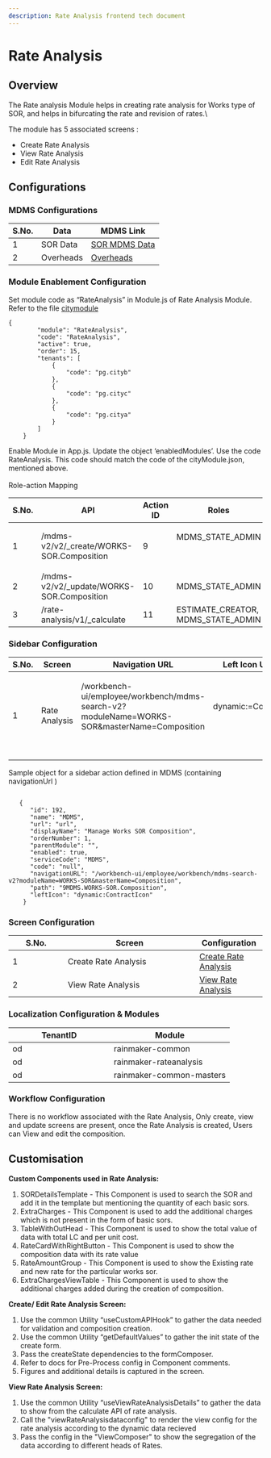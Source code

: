 ```yaml
---
description: Rate Analysis frontend tech document
---
```


# Rate Analysis

## Overview

The Rate analysis Module helps in creating rate analysis for Works type of SOR, and helps in bifurcating the rate and revision of rates.\


The module has 5 associated screens :&#x20;

* Create Rate Analysis
* View Rate Analysis
* Edit Rate Analysis

## Configurations

### MDMS Configurations

| S.No. | Data      | MDMS Link                                                                                                                         |
| ----- | --------- | --------------------------------------------------------------------------------------------------------------------------------- |
| 1     | SOR Data  | [SOR MDMS Data](https://mukta-uat.digit.org/workbench-ui/employee/workbench/mdms-search-v2?moduleName=WORKS-SOR\&masterName=SOR)  |
| 2     | Overheads | [Overheads](https://mukta-uat.digit.org/workbench-ui/employee/workbench/mdms-search-v2?moduleName=WORKS-SOR\&masterName=Overhead) |

### Module Enablement Configuration&#x20;

Set module code as “RateAnalysis” in Module.js of Rate Analysis Module. Refer to the file [citymodule](https://github.com/egovernments/egov-mdms-data/blob/UNIFIED-QA/data/pg/tenant/citymodule.json)

```
{
        "module": "RateAnalysis",
        "code": "RateAnalysis",
        "active": true,
        "order": 15,
        "tenants": [
            {
                "code": "pg.cityb"
            },
            {
                "code": "pg.cityc"
            },
            {
                "code": "pg.citya"
            }
        ]
    }
```

Enable Module in App.js. Update the object ‘enabledModules’. Use the code RateAnalysis. This code should match the code of the cityModule.json, mentioned above.\
\
Role-action Mapping

<table><thead><tr><th width="93">S.No.</th><th width="268">API</th><th width="110">Action ID</th><th>Roles</th></tr></thead><tbody><tr><td>1</td><td>/mdms-v2/v2/_create/WORKS-SOR.Composition</td><td>9</td><td><p>MDMS_STATE_ADMIN</p><p><br></p></td></tr><tr><td>2</td><td>/mdms-v2/v2/_update/WORKS-SOR.Composition</td><td>10</td><td>MDMS_STATE_ADMIN</td></tr><tr><td>3</td><td>/rate-analysis/v1/_calculate</td><td>11</td><td>ESTIMATE_CREATOR, MDMS_STATE_ADMIN</td></tr></tbody></table>

### Sidebar Configuration

<table><thead><tr><th width="93">S.No.</th><th width="118">Screen</th><th width="197">Navigation URL</th><th width="190">Left Icon Updates</th><th>Roles</th></tr></thead><tbody><tr><td>1</td><td>Rate Analysis</td><td><p>/workbench-ui/employee/workbench/mdms-search-v2?moduleName=WORKS-SOR&#x26;masterName=Composition</p><p><br></p></td><td><p>dynamic:=ContractIcon</p><p><br></p></td><td><p>MDMS_STATE_ADMIN, MDMS_CITY_VIEW_ADMIN</p><p><br></p></td></tr></tbody></table>

Sample object for a sidebar action defined in MDMS (containing navigationUrl )

```

   {
      "id": 192,
      "name": "MDMS",
      "url": "url",
      "displayName": "Manage Works SOR Composition",
      "orderNumber": 1,
      "parentModule": "",
      "enabled": true,
      "serviceCode": "MDMS",
      "code": "null",
      "navigationURL": "/workbench-ui/employee/workbench/mdms-search-v2?moduleName=WORKS-SOR&masterName=Composition",
      "path": "9MDMS.WORKS-SOR.Composition",
      "leftIcon": "dynamic:ContractIcon"
    }
```

### Screen Configuration&#x20;

<table><thead><tr><th width="93.66666666666666">S.No.</th><th width="245">Screen</th><th>Configuration</th></tr></thead><tbody><tr><td>1</td><td>Create Rate Analysis</td><td><a href="https://github.com/odisha-muktasoft/MUKTA_IMPL/blob/UAT/frontend/micro-ui/web/micro-ui-internals/packages/modules/RateAnalysis/src/configs/RateAnalysisCreateConfig.js">Create Rate Analysis</a></td></tr><tr><td>2</td><td>View Rate Analysis</td><td><a href="https://github.com/odisha-muktasoft/MUKTA_IMPL/blob/UAT/frontend/micro-ui/web/micro-ui-internals/packages/modules/RateAnalysis/src/configs/ViewRateAnalysisConfig.js">View Rate Analysis</a></td></tr></tbody></table>

### Localization Configuration & Modules

<table><thead><tr><th width="185">TenantID</th><th>Module</th></tr></thead><tbody><tr><td>od</td><td>rainmaker-common</td></tr><tr><td>od</td><td>rainmaker-rateanalysis</td></tr><tr><td>od</td><td>rainmaker-common-masters</td></tr></tbody></table>

### Workflow Configuration

There is no workflow associated with the Rate Analysis, Only create, view and update screens are present, once the Rate Analysis is created, Users can View and edit the composition.

## Customisation

&#x20;**Custom Components used in Rate Analysis:**

1. SORDetailsTemplate - This Component is used to search the SOR and add it in the template but mentioning the quantity of each basic sors.
2. ExtraCharges - This Component is used to add the additional charges which is not present in the form of basic sors.
3. TableWithOutHead - This Component is used to show the total value of data with total LC and per unit cost.
4. RateCardWithRightButton - This Component is used to show the composition data with its rate value
5. RateAmountGroup - This Component is used to show the Existing rate and new rate for the particular works sor.
6. ExtraChargesViewTable - This Component is used to show the additional charges added during the creation of composition.

**Create/ Edit Rate Analysis Screen:**&#x20;

1. Use the common Utility “useCustomAPIHook” to gather the data needed for validation and composition creation.
2. Use the common Utility “getDefaultValues” to gather the init state of the create form.
3. Pass the createState dependencies to the formComposer.
4. Refer to docs for Pre-Process config in Component comments.
5. Figures and additional details is captured in the screen.

**View Rate Analysis Screen:**&#x20;

1. Use the common Utility “useViewRateAnalysisDetails” to gather the data to show from the calculate API of rate analysis.
2. Call the "viewRateAnalysisdataconfig" to render the view config for the rate analysis according to the dynamic data recieved
3. Pass the config in the "ViewComposer" to show the segregation of the data according to different heads of Rates.

